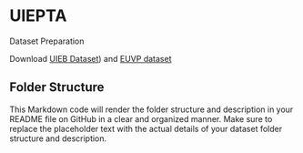 # UIEPTA

Dataset Preparation

Download [UIEB Dataset](https://li-chongyi.github.io/proj_benchmark.html)) and [EUVP dataset](https://drive.google.com/drive/folders/1ZEql33CajGfHHzPe1vFxUFCMcP0YbZb3)


## Folder Structure


This Markdown code will render the folder structure and description in your README file on GitHub in a clear and organized manner. Make sure to replace the placeholder text with the actual details of your dataset folder structure and description.
